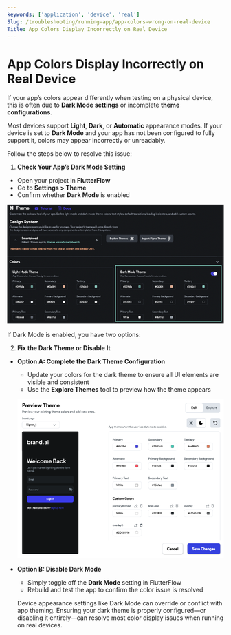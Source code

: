 ```yaml
---
keywords: ['application', 'device', 'real']
Slug: /troubleshooting/running-app/app-colors-wrong-on-real-device
Title: App Colors Display Incorrectly on Real Device
---
```


# App Colors Display Incorrectly on Real Device

If your app’s colors appear differently when testing on a physical device, this is often due to **Dark Mode settings** or incomplete **theme configurations**.

Most devices support **Light**, **Dark**, or **Automatic** appearance modes. If your device is set to **Dark Mode** and your app has not been configured to fully support it, colors may appear incorrectly or unreadably.

Follow the steps below to resolve this issue:

1. **Check Your App’s Dark Mode Setting**

  - Open your project in **FlutterFlow**
  - Go to **Settings > Theme**
  - Confirm whether **Dark Mode** is enabled

  ![Dark Mode Toggle](../assets/20250430121247111572.png)

  If Dark Mode is enabled, you have two options:

2. **Fix the Dark Theme or Disable It**

  - **Option A: Complete the Dark Theme Configuration**
    - Update your colors for the dark theme to ensure all UI elements are visible and consistent
    - Use the **Explore Themes** tool to preview how the theme appears

    ![Explore Themes](../assets/20250430121247467739.png)

  - **Option B: Disable Dark Mode**
    - Simply toggle off the **Dark Mode** setting in FlutterFlow
    - Rebuild and test the app to confirm the color issue is resolved

    Device appearance settings like Dark Mode can override or conflict with app theming. Ensuring your dark theme is properly configured—or disabling it entirely—can resolve most color display issues when running on real devices.
